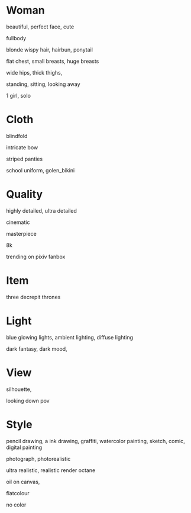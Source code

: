 # Woman
beautiful, perfect face, cute

fullbody

blonde wispy hair, hairbun, ponytail

flat chest, small breasts, huge breasts

wide hips, thick thighs, 

standing, sitting, looking away

1 girl, solo


# Cloth

blindfold

intricate bow

striped panties

school uniform, golen_bikini

# Quality
highly detailed, ultra detailed

cinematic

masterpiece

8k

trending on pixiv fanbox

# Item
three decrepit thrones

# Light
blue glowing lights, ambient lighting, diffuse lighting

dark fantasy, dark mood, 

# View
silhouette,

looking down pov

# Style
pencil drawing, a ink drawing, graffiti, watercolor painting, sketch, comic, digital painting

photograph, photorealistic

ultra realistic, realistic render octane

oil on canvas,

flatcolour

no color

